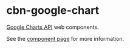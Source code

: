 cbn-google-chart
============

[Google Charts API](https://developers.google.com/chart/) web components.

See the [component page](https://googlewebcomponents.github.io/google-chart/components/google-chart/) for more information.
